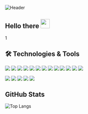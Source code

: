 ![Header](https://i.pinimg.com/originals/d8/8c/d0/d88cd02a30476da56011f5c27cd68a25.jpg "Header")

## Hello there <img src="https://raw.githubusercontent.com/MartinHeinz/MartinHeinz/master/wave.gif" width="30px">
1 

## 🛠️ Technologies & Tools
<img src="https://img.shields.io/badge/Code-Go-informational?style=flat&logo=go&logoColor=#00ADD8&color=F7DF1E" /> <img src="https://img.shields.io/badge/Code-Laravel-informational?style=flat&logo=laravel&logoColor=#FF2D20&color=F7DF1E" /> <img src="https://img.shields.io/badge/Code-JavaScript-informational?style=flat&logo=javascript&logoColor=#F7DF1E&color=F7DF1E" /> <img src="https://img.shields.io/badge/Code-HTML5-informational?style=flat&logo=html5&logoColor=#E34F26&color=F7DF1E" /> <img src="https://img.shields.io/badge/Code-CSS3-informational?style=flat&logo=css3&logoColor=#1572B6&color=F7DF1E" /> <img src="https://img.shields.io/badge/Code-React-informational?style=flat&logo=react&logoColor=#61DAFB&color=F7DF1E" /> <img src="https://img.shields.io/badge/Code-Node.js-informational?style=flat&logo=node.js&logoColor=#F7DF1E&color=F7DF1E" /> <img src="https://img.shields.io/badge/Code-MongoDB-informational?style=flat&logo=mongodb&logoColor=#F7DF1E&color=F7DF1E" /> <img src="https://img.shields.io/badge/Code-Express.js-informational?style=flat&logo=express&logoColor=#F7DF1E&color=F7DF1E" /> <img src="https://img.shields.io/badge/Editor-VSCode-informational?style=flat&logo=visualstudiocode&logoColor=#007ACC&color=F7DF1E" /> <img src="https://img.shields.io/badge/Tools-Webpack-informational?style=flat&logo=webpack&logoColor=#8DD6F9&color=F7DF1E" /> <img src="https://img.shields.io/badge/Tools-Babel-informational?style=flat&logo=babel&logoColor=#F9DC3E&color=F7DF1E" /> <img src="https://img.shields.io/badge/Tools-Figma-informational?style=flat&logo=figma&logoColor=#F24E1E&color=F7DF1E" />

<img src="https://img.shields.io/badge/Tools-NPM-informational?style=flat&logo=npm&logoColor=#CB3837&color=F7DF1E" /> <img src="https://img.shields.io/badge/Tools-Git-informational?style=flat&logo=git&logoColor=#F05032&color=F7DF1E" /> <img src="https://img.shields.io/badge/Tools-GitHub-informational?style=flat&logo=github&logoColor=#181717&color=F7DF1E" /> <img src="https://img.shields.io/badge/Editor-VS-informational?style=flat&logo=visualstudio&logoColor=#5C2D91&color=F7DF1E" /> <img src="https://img.shields.io/badge/Code-CSharp-informational?style=flat&logo=csharp&logoColor=#239120&color=F7DF1E" />

## GitHub Stats
![Top Langs](https://github-readme-stats.vercel.app/api/top-langs/?username=nikoloshgw&layout=compact)

<!--
**NikolosHGW/NikolosHGW** is a ✨ _special_ ✨ repository because its `README.md` (this file) appears on your GitHub profile.

Here are some ideas to get you started:

- 🔭 I’m currently working on ...
- 🌱 I’m currently learning ...
- 👯 I’m looking to collaborate on ...
- 🤔 I’m looking for help with ...
- 💬 Ask me about ...
- 📫 How to reach me: ...
- 😄 Pronouns: ...
- ⚡ Fun fact: ...
-->
